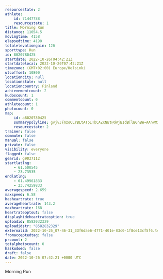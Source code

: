 ```yaml
---
resourcestate: 2
athlete:
    id: 71447788
    resourcestate: 1
title: Morning Run
distance: 11054.5
movingtime: 4158
elapsedtime: 4198
totalelevationgain: 126
sporttype: Run
id: 8020780425
startdate: 2022-10-26T04:42:21Z
startdatelocal: 2022-10-26T07:42:21Z
timezone: (GMT+02:00) Europe/Helsinki
utcoffset: 10800
locationcity: null
locationstate: null
locationcountry: Finland
achievementcount: 2
kudoscount: 1
commentcount: 0
athletecount: 1
photocount: 0
map:
    id: a8020780425
    summarypolyline: gvjvJ{mzoCLrBLtATpITbCAZKNBt@d@jBIdB[lBGhBW~AAn@MzA?b@Nl@?^EJULe@YWDWl@ONc@SBQGH_@hBQZ_@|AObAg@dAg@fBo@~Au@jCYh@w@xEYjAuA|EgElKwBjJq@pFYbA[`CUdCsBbOqC|OgAdJSpCA`AK\UhEE`EY~Ak@v@E\@lC[hAS|AOZE\FnBVlBMlFo@lFG|A{@`Ea@lGa@`AIh@GzAMfABz@M@Of@HWN@Vy@|AHvBjA\D^ZJVG~@L`@At@DP`AlAz@zArAxAr@rAvBnC\p@fApA~BrDv@j@~@HHTFxDCtAWtAc@fAM|@Wb@_@Ry@rA_@Le@Ce@h@]t@OdAC`AJrCUxFH`B^bC@zCOdCR|BBxCYpJy@nDW`D?pIU~C?~@MbBRzEZnBz@fDb@`AbBhFj@~Bb@rA^f@VCd@m@z@iBt@cA~@SR@v@r@X@RYHm@KkBa@uD@eA[qCMeBJiDFmHAi@Ie@BgCIeBu@wCSsBGQS]UOiAOw@e@{CaHg@a@c@sFCiB{@wGEgCHsBPo@B_AMiGHy@DQl@URi@Hg@jAqArAcBh@gB^{@PiCUeFHeACkADyAX{AEcAT_@x@y@x@e@Nu@SiA}@}FYw@q@u@EQNoBJsEXcBMgB}@gDq@wH?qBb@gBFwBNy@FqALk@HqAAyAEQUGMQG]XgG\eBv@kCVg@XS\s@VaADo@ZmBt@cBhA{BhAgBVo@LeAn@uAp@cAb@uADi@Le@TQ`@?j@gAFo@Eq@o@eCw@sEDQ\g@f@{Az@qDbAwCNy@JQV_@`@SdAkC^ST]^?X`@Fp@v@\d@f@pAzBB`@nBpCdA|BVBd@h@HCp@j@r@P`@q@VmABoAR_B@g@Mm@JWBiCWcDAaBC_BXSlAf@f@Ab@YLi@Ds@E_@DcAEgBO{@?i@I}@EaDGk@Sw@WiD?sCIo@JQ[kBWsEEuAHo@a@iCUq@@u@]u@AsAQiAEoBGc@Uk@@a@GSOoBAc@Ms@HeACSS}@?S[c@Ws@CwCFcBUgABcBE}@UoAc@[_@r@]vByA\a@GWc@m@cCo@gAg@cCy@y@@mCEk@Hc@J_Ci@gAg@HIa@[{ELq@GoAFcC[iAASFSAs@KUo@}COcE
    resourcestate: 2
trainer: false
commute: false
manual: false
private: false
visibility: everyone
flagged: false
gearid: g9037112
startlatlng:
    - 61.500545
    - 23.73535
endlatlng:
    - 61.49961833
    - 23.74259833
averagespeed: 2.659
maxspeed: 6.58
hasheartrate: true
averageheartrate: 143.2
maxheartrate: 168
heartrateoptout: false
displayhideheartrateoption: true
uploadid: 8582032329
uploadidstr: "8582032329"
externalid: 2022-10-26_07-46-31_33f6dae6-4771-401e-83c0-1f8ce13cf5f6.tcx
fromacceptedtag: false
prcount: 2
totalphotocount: 0
haskudoed: false
draft: false
date: 2022-10-26 07:42:21 +0000 UTC
---
```

Morning Run